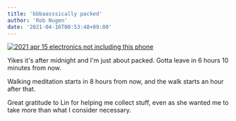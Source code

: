 ```yaml
---
title: 'bbbaasssically packed'
author: 'Rob Nugen'
date: '2021-04-16T00:53:48+09:00'
---
```


[![2021 apr 15 electronics not including this phone](//b.robnugen.com/journal/2021/thumbs/2021_apr_15_electronics_not_including_this_phone.jpeg)](//b.robnugen.com/journal/2021/2021_apr_15_electronics_not_including_this_phone.jpeg)

Yikes it's after midnight and I'm just about packed. Gotta leave in 6 hours 10 minutes from now.

Walking meditation starts in 8 hours from now, and the walk starts an hour after that.

Great gratitude to Lin for helping me collect stuff, even as she wanted me to take more than what I consider necessary.
